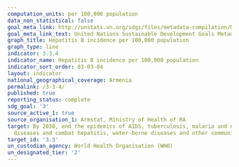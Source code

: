 ```yaml
---
computation_units: per 100,000 population
data_non_statistical: false
goal_meta_link: http://unstats.un.org/sdgs/files/metadata-compilation/Metadata-Goal-3.pdf
goal_meta_link_text: United Nations Sustainable Development Goals Metadata (pdf 865kB)
graph_title: Hepatitis B incidence per 100,000 population
graph_type: line
indicator: 3.3.4
indicator_name: Hepatitis B incidence per 100,000 population
indicator_sort_order: 03-03-04
layout: indicator
national_geographical_coverage: Armenia
permalink: /3-3-4/
published: true
reporting_status: complete
sdg_goal: '3'
source_active_1: true
source_organisation_1: Armstat, Ministry of Health of RA
target: By 2030, end the epidemics of AIDS, tuberculosis, malaria and neglected tropical
  diseases and combat hepatitis, water-borne diseases and other communicable diseases
target_id: '3.3'
un_custodian_agency: World Health Organisation (WHO)
un_designated_tier: '2'
---
```

